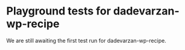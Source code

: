 # Playground tests for dadevarzan-wp-recipe
We are still awaiting the first test run for dadevarzan-wp-recipe.
